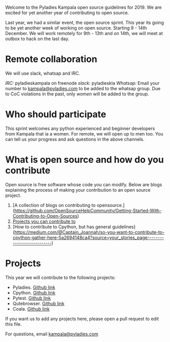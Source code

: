 
Welcome to the Pyladies Kampala open source guidelines for 2019. We are excited for yet another year 
of contributing to open source.

Last year, we had a similar event, the open source sprint. This year its going to be yet another week
of working on open source. Starting 9 - 14th December. We will work remotely for 9th - 13th and on 14th,
we will meet at outbox to hack on the last day.

# Remote collaboration

We will use slack, whatsap and IRC.

*IRC:* pyladieskampala on freenode
*slack:* pyladieskla
*Whatsap:* Email your number to kampala@pyladies.com to be added to the whatsap group. Due to CoC violations in the past, only *women* will be added to the group.

# Who should participate

This sprint welcomes any python experienced and beginner developers from Kampala that ia a women. For remote, we will open up to men too. You can tell us your progress and ask questions in the above channels.

# What is open source and how do you contribute

Open source is free software whose code you can modify. Below are blogs explaining the process of making your contribution to an open source project.

1. [A collection of blogs on contributing to opensource.] (https://github.com/OpenSourceHelpCommunity/Getting-Started-With-Contributing-to-Open-Sources)
2. [Projects you can contribute to](https://github.com/OpenSourceHelpCommunity/ContributingToMyProject)
3. [How to contribute to Cpython, but has general guidelines}(https://medium.com/@Captain_Joannah/so-you-want-to-contribute-to-cpython-gather-here-5a2694148ca4?source=your_stories_page---------------------------)

# Projects

This year we will contribute to the following projects:

- Pyladies. [Github link](https://github.com/pyladies/pyladies)
- Cpython. [Github link](https://github.com/python/cpython)
- Pytest. [Github link](https://github.com/pytest-dev/pytest)
- Qutebrowser. [Github link](https://github.com/search?q=qutebrowser)
- Coala. [Github link](https://github.com/coala/coala)

If you want us to add any projects here, please open a pull request to edit this file.

For questions, email kampala@pyladies.com
